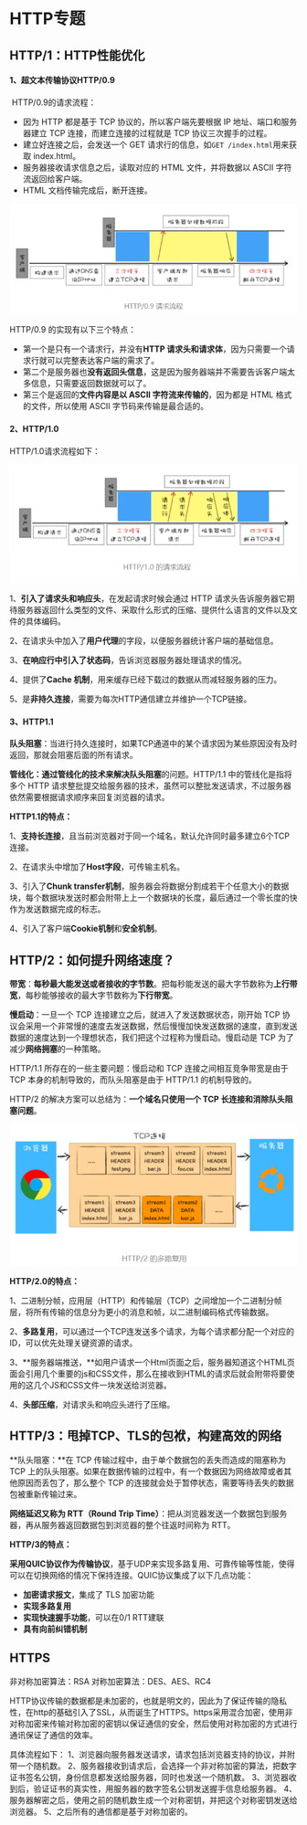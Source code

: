 # HTTP专题

## HTTP/1：HTTP性能优化

#### 1、超文本传输协议HTTP/0.9

​	HTTP/0.9的请求流程：

- 因为 HTTP 都是基于 TCP 协议的，所以客户端先要根据 IP 地址、端口和服务器建立 TCP 连接，而建立连接的过程就是 TCP 协议三次握手的过程。
- 建立好连接之后，会发送一个 GET 请求行的信息，如`GET /index.html`用来获取 index.html。
- 服务器接收请求信息之后，读取对应的 HTML 文件，并将数据以 ASCII 字符流返回给客户端。
- HTML 文档传输完成后，断开连接。

![image-20210306151439829](./img/image-20210306151439829.png)

HTTP/0.9 的实现有以下三个特点：

- 第一个是只有一个请求行，并没有**HTTP 请求头和请求体**，因为只需要一个请求行就可以完整表达客户端的需求了。
- 第二个是服务器也**没有返回头信息**，这是因为服务器端并不需要告诉客户端太多信息，只需要返回数据就可以了。
- 第三个是返回的**文件内容是以 ASCII 字符流来传输的**，因为都是 HTML 格式的文件，所以使用 ASCII 字节码来传输是最合适的。

#### 2、HTTP/1.0

HTTP/1.0请求流程如下：

![image-20210306152344682](./img/image-20210306152344682.png)

1、**引入了请求头和响应头**，在发起请求时候会通过 HTTP 请求头告诉服务器它期待服务器返回什么类型的文件、采取什么形式的压缩、提供什么语言的文件以及文件的具体编码。

2、在请求头中加入了**用户代理**的字段，以便服务器统计客户端的基础信息。

3、**在响应行中引入了状态码**，告诉浏览器服务器处理请求的情况。

4、提供了**Cache 机制**，用来缓存已经下载过的数据从而减轻服务器的压力。

5、是**非持久连接**，需要为每次HTTP通信建立并维护一个TCP链接。

#### 3、HTTP1.1

**队头阻塞**：当进行持久连接时，如果TCP通道中的某个请求因为某些原因没有及时返回，那就会阻塞后面的所有请求。

**管线化：**通过管线化的技术来解决**队头阻塞**的问题。HTTP/1.1 中的管线化是指将多个 HTTP 请求整批提交给服务器的技术，虽然可以整批发送请求，不过服务器依然需要根据请求顺序来回复浏览器的请求。



**HTTP1.1的特点：**

1、**支持长连接**，且当前浏览器对于同一个域名，默认允许同时最多建立6个TCP连接。

2、在请求头中增加了**Host字段**，可传输主机名。

3、引入了**Chunk transfer机制**，服务器会将数据分割成若干个任意大小的数据块，每个数据块发送时都会附带上上一个数据块的长度，最后通过一个零长度的快作为发送数据完成的标志。

4、引入了客户端**Cookie机制**和**安全机制**。

## HTTP/2：如何提升网络速度？

**带宽**：**每秒最大能发送或者接收的字节数**。把每秒能发送的最大字节数称为**上行带宽**，每秒能够接收的最大字节数称为**下行带宽**。

**慢启动**：一旦一个 TCP 连接建立之后，就进入了发送数据状态，刚开始 TCP 协议会采用一个非常慢的速度去发送数据，然后慢慢加快发送数据的速度，直到发送数据的速度达到一个理想状态，我们把这个过程称为慢启动。慢启动是 TCP 为了减少**网络拥塞**的一种策略。

 HTTP/1.1 所存在的一些主要问题：慢启动和 TCP 连接之间相互竞争带宽是由于 TCP 本身的机制导致的，而队头阻塞是由于 HTTP/1.1 的机制导致的。

HTTP/2 的解决方案可以总结为：**一个域名只使用一个 TCP 长连接和消除队头阻塞问题**。

![image-20210306164918561](./img/image-20210306164918561.png)

**HTTP/2.0的特点：**

1、二进制分帧，应用层（HTTP）和传输层（TCP）之间增加一个二进制分帧层，将所有传输的信息分为更小的消息和帧，以二进制编码格式传输数据。

2、**多路复用**，可以通过一个TCP连发送多个请求，为每个请求都分配一个对应的ID，可以优先处理关键资源的请求。

3、**服务器端推送，**如用户请求一个Html页面之后，服务器知道这个HTML页面会引用几个重要的js和CSS文件，那么在接收到HTML的请求后就会附带将要使用的这几个JS和CSS文件一块发送给浏览器。

4、**头部压缩**，对请求头和响应头进行了压缩。

## HTTP/3：甩掉TCP、TLS的包袱，构建高效的网络

**队头阻塞：**在 TCP 传输过程中，由于单个数据包的丢失而造成的阻塞称为 TCP 上的队头阻塞。如果在数据传输的过程中，有一个数据因为网络故障或者其他原因而丢包了，那么整个 TCP 的连接就会处于暂停状态，需要等待丢失的数据包被重新传输过来。

**网络延迟又称为 RTT（Round Trip Time）**：把从浏览器发送一个数据包到服务器，再从服务器返回数据包到浏览器的整个往返时间称为 RTT。

**HTTP/3的特点：**

**采用QUIC协议作为传输协议**，基于UDP来实现多路复用、可靠传输等性能，使得可以在切换网络的情况下保持连接。QUIC协议集成了以下几点功能：

- **加密请求报文**，集成了 TLS 加密功能
- **实现多路复用**
- **实现快速握手功能**，可以在0/1 RTT建联
- **具有向前纠错机制**

## HTTPS

非对称加密算法：RSA
对称加密算法：DES、AES、RC4	

​	HTTP协议传输的数据都是未加密的，也就是明文的，因此为了保证传输的隐私性，在http的基础引入了SSL，从而诞生了HTTPS。https采用混合加密，使用非对称加密来传输对称加密的密钥以保证通信的安全，然后使用对称加密的方式进行通讯保证了通信的效率。

具体流程如下：
1、浏览器向服务器发送请求，请求包括浏览器支持的协议，并附带一个随机数。
2、服务器接收到请求后，会选择一个非对称加密的算法，把数字证书签名公钥，身份信息都发送给服务器，同时也发送一个随机数。
3、浏览器收到后，验证证书的真实性，用服务器的数字签名公钥发送握手信息给服务器。
4、服务器解密之后，使用之前的随机数生成一个对称密钥，并把这个对称密钥发送给浏览器。
5、之后所有的通信都是基于对称加密的。